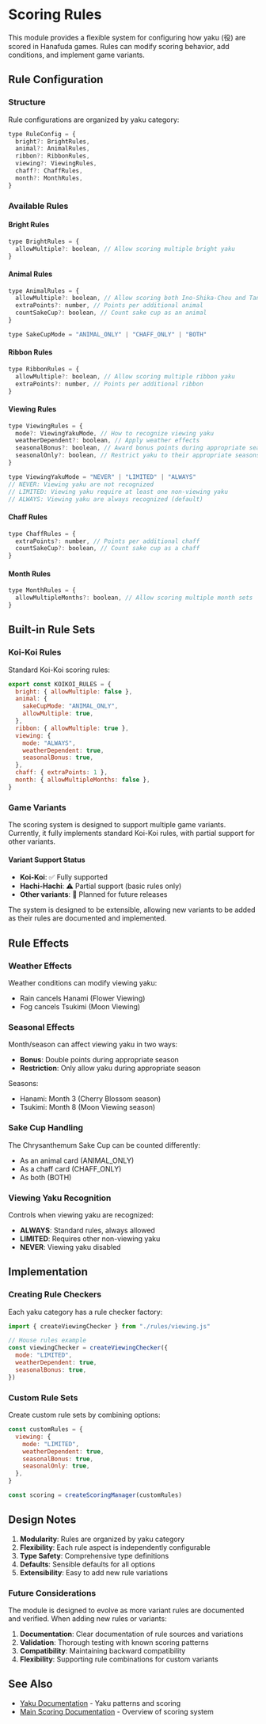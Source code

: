 # Scoring Rules

This module provides a flexible system for configuring how yaku (役) are scored in Hanafuda games. Rules can modify scoring behavior, add conditions, and implement game variants.

## Rule Configuration

### Structure

Rule configurations are organized by yaku category:

```javascript
type RuleConfig = {
  bright?: BrightRules,
  animal?: AnimalRules,
  ribbon?: RibbonRules,
  viewing?: ViewingRules,
  chaff?: ChaffRules,
  month?: MonthRules,
}
```

### Available Rules

#### Bright Rules

```javascript
type BrightRules = {
  allowMultiple?: boolean, // Allow scoring multiple bright yaku
}
```

#### Animal Rules

```javascript
type AnimalRules = {
  allowMultiple?: boolean, // Allow scoring both Ino-Shika-Chou and Tane
  extraPoints?: number, // Points per additional animal
  countSakeCup?: boolean, // Count sake cup as an animal
}

type SakeCupMode = "ANIMAL_ONLY" | "CHAFF_ONLY" | "BOTH"
```

#### Ribbon Rules

```javascript
type RibbonRules = {
  allowMultiple?: boolean, // Allow scoring multiple ribbon yaku
  extraPoints?: number, // Points per additional ribbon
}
```

#### Viewing Rules

```javascript
type ViewingRules = {
  mode?: ViewingYakuMode, // How to recognize viewing yaku
  weatherDependent?: boolean, // Apply weather effects
  seasonalBonus?: boolean, // Award bonus points during appropriate seasons
  seasonalOnly?: boolean, // Restrict yaku to their appropriate seasons
}

type ViewingYakuMode = "NEVER" | "LIMITED" | "ALWAYS"
// NEVER: Viewing yaku are not recognized
// LIMITED: Viewing yaku require at least one non-viewing yaku
// ALWAYS: Viewing yaku are always recognized (default)
```

#### Chaff Rules

```javascript
type ChaffRules = {
  extraPoints?: number, // Points per additional chaff
  countSakeCup?: boolean, // Count sake cup as a chaff
}
```

#### Month Rules

```javascript
type MonthRules = {
  allowMultipleMonths?: boolean, // Allow scoring multiple month sets
}
```

## Built-in Rule Sets

### Koi-Koi Rules

Standard Koi-Koi scoring rules:

```javascript
export const KOIKOI_RULES = {
  bright: { allowMultiple: false },
  animal: {
    sakeCupMode: "ANIMAL_ONLY",
    allowMultiple: true,
  },
  ribbon: { allowMultiple: true },
  viewing: {
    mode: "ALWAYS",
    weatherDependent: true,
    seasonalBonus: true,
  },
  chaff: { extraPoints: 1 },
  month: { allowMultipleMonths: false },
}
```

### Game Variants

The scoring system is designed to support multiple game variants. Currently, it fully implements standard Koi-Koi rules, with partial support for other variants.

#### Variant Support Status

- **Koi-Koi**: ✅ Fully supported
- **Hachi-Hachi**: ⚠️ Partial support (basic rules only)
- **Other variants**: 🚧 Planned for future releases

The system is designed to be extensible, allowing new variants to be added as their rules are documented and implemented.

## Rule Effects

### Weather Effects

Weather conditions can modify viewing yaku:

- Rain cancels Hanami (Flower Viewing)
- Fog cancels Tsukimi (Moon Viewing)

### Seasonal Effects

Month/season can affect viewing yaku in two ways:

- **Bonus**: Double points during appropriate season
- **Restriction**: Only allow yaku during appropriate season

Seasons:

- Hanami: Month 3 (Cherry Blossom season)
- Tsukimi: Month 8 (Moon Viewing season)

### Sake Cup Handling

The Chrysanthemum Sake Cup can be counted differently:

- As an animal card (ANIMAL_ONLY)
- As a chaff card (CHAFF_ONLY)
- As both (BOTH)

### Viewing Yaku Recognition

Controls when viewing yaku are recognized:

- **ALWAYS**: Standard rules, always allowed
- **LIMITED**: Requires other non-viewing yaku
- **NEVER**: Viewing yaku disabled

## Implementation

### Creating Rule Checkers

Each yaku category has a rule checker factory:

```javascript
import { createViewingChecker } from "./rules/viewing.js"

// House rules example
const viewingChecker = createViewingChecker({
  mode: "LIMITED",
  weatherDependent: true,
  seasonalBonus: true,
})
```

### Custom Rule Sets

Create custom rule sets by combining options:

```javascript
const customRules = {
  viewing: {
    mode: "LIMITED",
    weatherDependent: true,
    seasonalBonus: true,
    seasonalOnly: true,
  },
}

const scoring = createScoringManager(customRules)
```

## Design Notes

1. **Modularity**: Rules are organized by yaku category
2. **Flexibility**: Each rule aspect is independently configurable
3. **Type Safety**: Comprehensive type definitions
4. **Defaults**: Sensible defaults for all options
5. **Extensibility**: Easy to add new rule variations

### Future Considerations

The module is designed to evolve as more variant rules are documented and verified. When adding new rules or variants:

1. **Documentation**: Clear documentation of rule sources and variations
2. **Validation**: Thorough testing with known scoring patterns
3. **Compatibility**: Maintaining backward compatibility
4. **Flexibility**: Supporting rule combinations for custom variants

## See Also

- [Yaku Documentation](../yaku/README.md) - Yaku patterns and scoring
- [Main Scoring Documentation](../README.md) - Overview of scoring system

